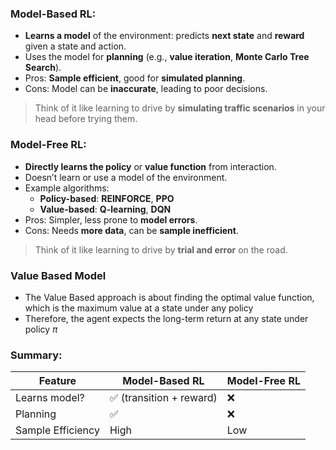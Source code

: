 ### Model-Based RL:
- **Learns a model** of the environment: predicts **next state** and **reward** given a state and action.
- Uses the model for **planning** (e.g., **value iteration**, **Monte Carlo Tree Search**).
- Pros: **Sample efficient**, good for **simulated planning**.
- Cons: Model can be **inaccurate**, leading to poor decisions.

> Think of it like learning to drive by **simulating traffic scenarios** in your head before trying them.

### Model-Free RL:

- **Directly learns the policy** or **value function** from interaction.
- Doesn’t learn or use a model of the environment.
- Example algorithms:
    - **Policy-based**: **REINFORCE**, **PPO**
    - **Value-based**: **Q-learning**, **DQN**
- Pros: Simpler, less prone to **model errors**.
- Cons: Needs **more data**, can be **sample inefficient**.

> Think of it like learning to drive by **trial and error** on the road.

### Value Based Model
- The Value Based approach is about finding the optimal value function, which is the maximum value at a state under any policy
- Therefore, the agent expects the long-term return at any state under policy $\pi$

### Summary:

| Feature           | Model-Based RL          | Model-Free RL |
| ----------------- | ----------------------- | ------------- |
| Learns model?     | ✅ (transition + reward) | ❌             |
| Planning          | ✅                       | ❌             |
| Sample Efficiency | High                    | Low           |
